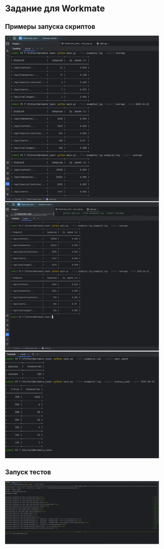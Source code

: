# Задание для Workmate

## Примеры запуска скриптов
![Примеры запуска скриптов](screenshots/Script1.png)
![Примеры запуска скриптов](screenshots/Script2.png)
![Примеры запуска скриптов](screenshots/Script3.png)

## Запуск тестов
![Запуск тестов](/screenshots/Tests.png)

